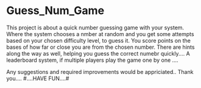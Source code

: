 # Guess_Num_Game

 This project is about a quick number guessing game with your system.
Where the system chooses a nmber at random and you get some attempts
based on your chosen difficulty level, to guess it.
You score points on the bases of how far or close you are from the chosen number.
There are hints along the way as well, helping you guess the correct numebr quickly....
A leaderboard system, if multiple players play the game one by one ....

 Any suggestions and required improvements would be appriciated..
Thank you....
#....HAVE FUN....#
